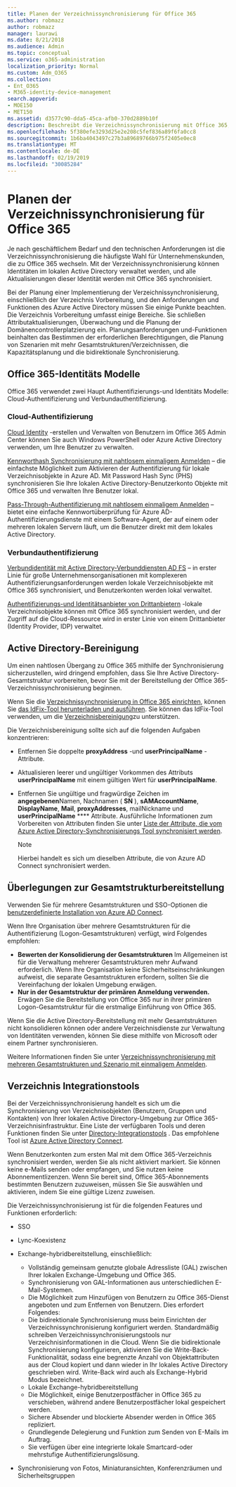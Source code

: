 ```yaml
---
title: Planen der Verzeichnissynchronisierung für Office 365
ms.author: robmazz
author: robmazz
manager: laurawi
ms.date: 8/21/2018
ms.audience: Admin
ms.topic: conceptual
ms.service: o365-administration
localization_priority: Normal
ms.custom: Adm_O365
ms.collection:
- Ent_O365
- M365-identity-device-management
search.appverid:
- MOE150
- MET150
ms.assetid: d3577c90-dda5-45ca-afb0-370d2889b10f
description: Beschreibt die Verzeichnissynchronisierung mit Office 365, Active Directory Cleanup und Azure Active Directory Connect.
ms.openlocfilehash: 5f380efe3293d25e2e208c5fef836a89f6fa0cc8
ms.sourcegitcommit: 1b6ba4043497c27b3a89689766b975f2405e0ec8
ms.translationtype: MT
ms.contentlocale: de-DE
ms.lasthandoff: 02/19/2019
ms.locfileid: "30085284"
---
```

# <a name="plan-for-directory-synchronization-for-office-365"></a>Planen der Verzeichnissynchronisierung für Office 365
Je nach geschäftlichem Bedarf und den technischen Anforderungen ist die Verzeichnissynchronisierung die häufigste Wahl für Unternehmenskunden, die zu Office 365 wechseln. Mit der Verzeichnissynchronisierung können Identitäten im lokalen Active Directory verwaltet werden, und alle Aktualisierungen dieser Identität werden mit Office 365 synchronisiert.
  
Bei der Planung einer Implementierung der Verzeichnissynchronisierung, einschließlich der Verzeichnis Vorbereitung, und den Anforderungen und Funktionen des Azure Active Directory müssen Sie einige Punkte beachten. Die Verzeichnis Vorbereitung umfasst einige Bereiche. Sie schließen Attributaktualisierungen, Überwachung und die Planung der Domänencontrollerplatzierung ein. Planungsanforderungen und-Funktionen beinhalten das Bestimmen der erforderlichen Berechtigungen, die Planung von Szenarien mit mehr Gesamtstrukturen/Verzeichnissen, die Kapazitätsplanung und die bidirektionale Synchronisierung.
  
## <a name="office-365-identity-models"></a>Office 365-Identitäts Modelle
Office 365 verwendet zwei Haupt Authentifizierungs-und Identitäts Modelle: Cloud-Authentifizierung und Verbundauthentifizierung.
  
### <a name="cloud-authentication"></a>Cloud-Authentifizierung
[Cloud Identity](about-office-365-identity.md) -erstellen und Verwalten von Benutzern im Office 365 Admin Center können Sie auch Windows PowerShell oder Azure Active Directory verwenden, um Ihre Benutzer zu verwalten. 
  
[Kennworthash Synchronisierung mit nahtlosem einmaligem Anmelden](about-office-365-identity.md) – die einfachste Möglichkeit zum Aktivieren der Authentifizierung für lokale Verzeichnisobjekte in Azure AD. Mit Password Hash Sync (PHS) synchronisieren Sie Ihre lokalen Active Directory-Benutzerkonto Objekte mit Office 365 und verwalten Ihre Benutzer lokal. 
  
[Pass-Through-Authentifizierung mit nahtlosem einmaligem Anmelden](about-office-365-identity.md) – bietet eine einfache Kennwortüberprüfung für Azure AD-Authentifizierungsdienste mit einem Software-Agent, der auf einem oder mehreren lokalen Servern läuft, um die Benutzer direkt mit dem lokales Active Directory. 
  
### <a name="federated-authentication"></a>Verbundauthentifizierung
[Verbundidentität mit Active Directory-Verbunddiensten AD FS](about-office-365-identity.md) – in erster Linie für große Unternehmensorganisationen mit komplexeren Authentifizierungsanforderungen werden lokale Verzeichnisobjekte mit Office 365 synchronisiert, und Benutzerkonten werden lokal verwaltet. 
  
[Authentifizierungs-und Identitätsanbieter von Drittanbietern](about-office-365-identity.md) -lokale Verzeichnisobjekte können mit Office 365 synchronisiert werden, und der Zugriff auf die Cloud-Ressource wird in erster Linie von einem Drittanbieter (Identity Provider, IDP) verwaltet. 
  
## <a name="active-directory-cleanup"></a>Active Directory-Bereinigung
Um einen nahtlosen Übergang zu Office 365 mithilfe der Synchronisierung sicherzustellen, wird dringend empfohlen, dass Sie Ihre Active Directory-Gesamtstruktur vorbereiten, bevor Sie mit der Bereitstellung der Office 365-Verzeichnissynchronisierung beginnen.
  
Wenn Sie die [Verzeichnissynchronisierung in Office 365 einrichten](set-up-directory-synchronization.md), können Sie [das IdFix-Tool herunterladen und ausführen](install-and-run-idfix.md). Sie können das IdFix-Tool verwenden, um die [Verzeichnisbereinigung](prepare-directory-attributes-for-synch-with-idfix.md)zu unterstützen.
  
Die Verzeichnisbereinigung sollte sich auf die folgenden Aufgaben konzentrieren:

- Entfernen Sie doppelte **proxyAddress** -und **userPrincipalName** -Attribute.
- Aktualisieren leerer und ungültiger Vorkommen des Attributs **userPrincipalName** mit einem gültigen Wert für **userPrincipalName**.
- Entfernen Sie ungültige und fragwürdige Zeichen im **angegebenen**Namen, Nachnamen ( **SN** ), **sAMAccountName**, **DisplayName**, **Mail**, **proxyAddresses**, mailNickname und **userPrincipalName** **** Attribute. Ausführliche Informationen zum Vorbereiten von Attributen finden Sie unter [Liste der Attribute, die vom Azure Active Directory-Synchronisierungs Tool synchronisiert werden](https://go.microsoft.com/fwlink/p/?LinkId=396719).
    
    > [!NOTE]
    > Hierbei handelt es sich um dieselben Attribute, die von Azure AD Connect synchronisiert werden. 
  
## <a name="multiforest-deployment-considerations"></a>Überlegungen zur Gesamtstrukturbereitstellung
Verwenden Sie für mehrere Gesamtstrukturen und SSO-Optionen die [benutzerdefinierte Installation von Azure AD Connect](https://go.microsoft.com/fwlink/p/?LinkId=698430).
  
Wenn Ihre Organisation über mehrere Gesamtstrukturen für die Authentifizierung (Logon-Gesamtstrukturen) verfügt, wird Folgendes empfohlen:
  
- **Bewerten der Konsolidierung der Gesamtstrukturen** Im Allgemeinen ist für die Verwaltung mehrerer Gesamtstrukturen mehr Aufwand erforderlich. Wenn Ihre Organisation keine Sicherheitseinschränkungen aufweist, die separate Gesamtstrukturen erfordern, sollten Sie die Vereinfachung der lokalen Umgebung erwägen.
- **Nur in der Gesamtstruktur der primären Anmeldung verwenden.** Erwägen Sie die Bereitstellung von Office 365 nur in ihrer primären Logon-Gesamtstruktur für die erstmalige Einführung von Office 365. 
    
Wenn Sie die Active Directory-Bereitstellung mit mehr Gesamtstrukturen nicht konsolidieren können oder andere Verzeichnisdienste zur Verwaltung von Identitäten verwenden, können Sie diese mithilfe von Microsoft oder einem Partner synchronisieren.
  
Weitere Informationen finden Sie unter [Verzeichnissynchronisierung mit mehreren Gesamtstrukturen und Szenario mit einmaligem Anmelden](https://go.microsoft.com/fwlink/p/?LinkId=525321).
  
## <a name="directory-integration-tools"></a>Verzeichnis Integrationstools
Bei der Verzeichnissynchronisierung handelt es sich um die Synchronisierung von Verzeichnisobjekten (Benutzern, Gruppen und Kontakten) von Ihrer lokalen Active Directory-Umgebung zur Office 365-Verzeichnisinfrastruktur. Eine Liste der verfügbaren Tools und deren Funktionen finden Sie unter [Directory-Integrationstools](https://go.microsoft.com/fwlink/p/?LinkID=510956) . Das empfohlene Tool ist [Azure Active Directory Connect](https://go.microsoft.com/fwlink/?LinkId=525323).
  
Wenn Benutzerkonten zum ersten Mal mit dem Office 365-Verzeichnis synchronisiert werden, werden Sie als nicht aktiviert markiert. Sie können keine e-Mails senden oder empfangen, und Sie nutzen keine Abonnementlizenzen. Wenn Sie bereit sind, Office 365-Abonnements bestimmten Benutzern zuzuweisen, müssen Sie Sie auswählen und aktivieren, indem Sie eine gültige Lizenz zuweisen.
  
Die Verzeichnissynchronisierung ist für die folgenden Features und Funktionen erforderlich:
  
- SSO
    
- Lync-Koexistenz
    
- Exchange-hybridbereitstellung, einschließlich:
    
  - Vollständig gemeinsam genutzte globale Adressliste (GAL) zwischen Ihrer lokalen Exchange-Umgebung und Office 365.
  - Synchronisierung von GAL-Informationen aus unterschiedlichen E-Mail-Systemen.
  - Die Möglichkeit zum Hinzufügen von Benutzern zu Office 365-Dienst angeboten und zum Entfernen von Benutzern. Dies erfordert Folgendes:
  - Die bidirektionale Synchronisierung muss beim Einrichten der Verzeichnissynchronisierung konfiguriert werden. Standardmäßig schreiben Verzeichnissynchronisierungstools nur Verzeichnisinformationen in die Cloud. Wenn Sie die bidirektionale Synchronisierung konfigurieren, aktivieren Sie die Write-Back-Funktionalität, sodass eine begrenzte Anzahl von Objektattributen aus der Cloud kopiert und dann wieder in Ihr lokales Active Directory geschrieben wird. Write-Back wird auch als Exchange-Hybrid Modus bezeichnet. 
  - Lokale Exchange-hybridbereitstellung
  - Die Möglichkeit, einige Benutzerpostfächer in Office 365 zu verschieben, während andere Benutzerpostfächer lokal gespeichert werden.
  - Sichere Absender und blockierte Absender werden in Office 365 repliziert.
  - Grundlegende Delegierung und Funktion zum Senden von E-Mails im Auftrag.
  - Sie verfügen über eine integrierte lokale Smartcard-oder mehrstufige Authentifizierungslösung.
    
- Synchronisierung von Fotos, Miniaturansichten, Konferenzräumen und Sicherheitsgruppen
